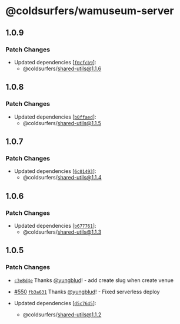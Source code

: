 # @coldsurfers/wamuseum-server

## 1.0.9

### Patch Changes

- Updated dependencies [[`f0cfcb9`](https://github.com/coldsurfers/surfers-root/commit/f0cfcb96d5b499b7ea198f307b1bc405c9393d01)]:
  - @coldsurfers/shared-utils@1.1.6

## 1.0.8

### Patch Changes

- Updated dependencies [[`b0ffaed`](https://github.com/coldsurfers/surfers-root/commit/b0ffaeded1c27602e2ba2599f96fb84e912ef41c)]:
  - @coldsurfers/shared-utils@1.1.5

## 1.0.7

### Patch Changes

- Updated dependencies [[`6c01493`](https://github.com/coldsurfers/surfers-root/commit/6c0149357f0ca8c34d43e4a5b98476c5616adc03)]:
  - @coldsurfers/shared-utils@1.1.4

## 1.0.6

### Patch Changes

- Updated dependencies [[`b677761`](https://github.com/coldsurfers/surfers-root/commit/b67776103d8e893fbf4f5aa9a1a78ea0daf74b59)]:
  - @coldsurfers/shared-utils@1.1.3

## 1.0.5

### Patch Changes

- [`c3e8d4e`](https://github.com/coldsurfers/surfers-root/commit/c3e8d4e3ab33d3558c293728d555c7925ad1ea21) Thanks [@yungblud](https://github.com/yungblud)! - add create slug when create venue

- [#550](https://github.com/coldsurfers/surfers-root/pull/550) [`fb3a631`](https://github.com/coldsurfers/surfers-root/commit/fb3a631ad14aa3e10d7341a1d94e27d4eb22f631) Thanks [@yungblud](https://github.com/yungblud)! - Fixed serverless deploy

- Updated dependencies [[`d5c7645`](https://github.com/coldsurfers/surfers-root/commit/d5c7645d71ae509ebfe1dfcbe90ee600cbbc57b0)]:
  - @coldsurfers/shared-utils@1.1.2
